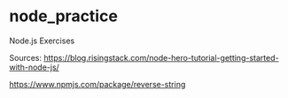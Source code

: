 # node_practice
Node.js Exercises


Sources: 
https://blog.risingstack.com/node-hero-tutorial-getting-started-with-node-js/

https://www.npmjs.com/package/reverse-string